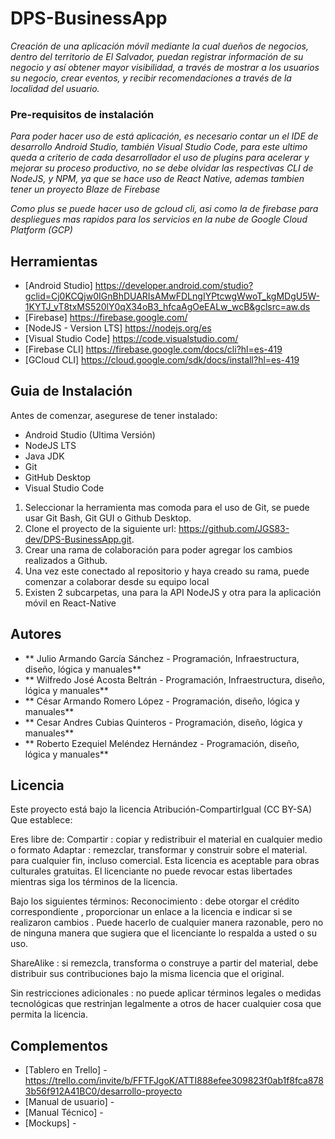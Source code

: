 # DPS-BusinessApp

_Creación de una aplicación móvil mediante la cual dueños de negocios, dentro del territorio de El Salvador, puedan registrar información de su negocio y así obtener mayor visibilidad, a través de mostrar a los usuarios su negocio, crear eventos, y recibir recomendaciones a través de la localidad del usuario._

### Pre-requisitos de instalación

_Para poder hacer uso de está aplicación, es necesario contar un el IDE de desarrollo Android Studio, también Visual Studio Code, para este ultimo queda a criterio de cada desarrollador el uso de plugins para acelerar y mejorar su proceso productivo, no se debe olvidar las respectivas CLI de NodeJS, y NPM, ya que se hace uso de React Native, ademas tambien tener un proyecto Blaze de Firebase_

_Como plus se puede hacer uso de gcloud cli, asi como la de firebase para despliegues mas rapidos para los servicios en la nube de Google Cloud Platform (GCP)_

## Herramientas

* [Android Studio] https://developer.android.com/studio?gclid=Cj0KCQjw0IGnBhDUARIsAMwFDLngIYPtcwgWwoT_kgMDgU5W-1KYTJ_vT8txMS520lY0qX34oB3_hfcaAgOeEALw_wcB&gclsrc=aw.ds
* [Firebase] https://firebase.google.com/
* [NodeJS - Version LTS] https://nodejs.org/es
* [Visual Studio Code] https://code.visualstudio.com/
* [Firebase CLI] https://firebase.google.com/docs/cli?hl=es-419
* [GCloud CLI] https://cloud.google.com/sdk/docs/install?hl=es-419

## Guia de Instalación

Antes de comenzar, asegurese de tener instalado:

* Android Studio (Ultima Versión)
* NodeJS LTS
* Java JDK
* Git
* GitHub Desktop
* Visual Studio Code

1. Seleccionar la herramienta mas comoda para el uso de Git, se puede usar Git Bash, Git GUI o Github Desktop.
2. Clone el proyecto de la siguiente url: https://github.com/JGS83-dev/DPS-BusinessApp.git.
3. Crear una rama de colaboración para poder agregar los cambios realizados a Github.
4. Una vez este conectado al repositorio y haya creado su rama, puede comenzar a colaborar desde su equipo local
5. Existen 2 subcarpetas, una para la API NodeJS y otra para la aplicación móvil en React-Native


## Autores

* ** Julio Armando García Sánchez           - Programación, Infraestructura, diseño, lógica y manuales**
* ** Wilfredo José Acosta Beltrán           - Programación, Infraestructura, diseño, lógica y manuales**
* ** César Armando Romero López             - Programación, diseño, lógica y manuales**
* ** Cesar Andres Cubias Quinteros          - Programación, diseño, lógica y manuales**
* ** Roberto Ezequiel Meléndez Hernández    - Programación, diseño, lógica y manuales**

## Licencia

Este proyecto está bajo la licencia Atribución-CompartirIgual (CC BY-SA)
Que establece:

Eres libre de:
Compartir : copiar y redistribuir el material en cualquier medio o formato
Adaptar : remezclar, transformar y construir sobre el material. para cualquier fin, incluso comercial.
Esta licencia es aceptable para obras culturales gratuitas.
El licenciante no puede revocar estas libertades mientras siga los términos de la licencia.

Bajo los siguientes términos:
Reconocimiento : debe otorgar el crédito correspondiente , proporcionar un enlace a la licencia e indicar si se realizaron cambios . Puede hacerlo de cualquier manera razonable, pero no de ninguna manera que sugiera que el licenciante lo respalda a usted o su uso.

ShareAlike : si remezcla, transforma o construye a partir del material, debe distribuir sus contribuciones bajo la misma licencia que el original.

Sin restricciones adicionales : no puede aplicar términos legales o medidas tecnológicas que restrinjan legalmente a otros de hacer cualquier cosa que permita la licencia.

## Complementos

* [Tablero en Trello] - https://trello.com/invite/b/FFTFJgoK/ATTI888efee309823f0ab1f8fca8783b56f912A41BC0/desarrollo-proyecto
* [Manual de usuario] - 
* [Manual Técnico] - 
* [Mockups] - 

